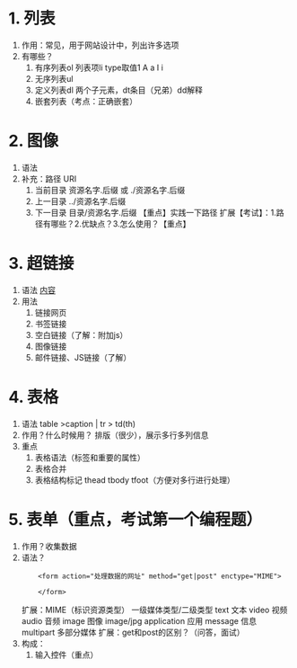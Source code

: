 # 1. 列表
1. 作用：常见，用于网站设计中，列出许多选项
2. 有哪些？
	1. 有序列表ol    列表项li  type取值1 A a I i
	2. 无序列表ul
	3. 定义列表dl 两个子元素，dt条目（兄弟）dd解释
	4. 嵌套列表（考点：正确嵌套）

# 2. 图像
1. 语法
2. 补充：路径 URI
	1. 当前目录 资源名字.后缀 或  ./资源名字.后缀
	2. 上一目录 ../资源名字.后缀
	3. 下一目录 目录/资源名字.后缀
	【重点】实践一下路径
	扩展【考试】：1.路径有哪些？2.优缺点？3.怎么使用？【重点】

# 3. 超链接
1. 语法 <a href="" target="">内容</a>
2. 用法
	1. 链接网页
	2. 书签链接
	3. 空白链接（了解：附加js）
	4. 图像链接
	5. 邮件链接、JS链接（了解）

# 4. 表格
1. 语法 table >caption | tr > td(th)
2. 作用？什么时候用？ 排版（很少），展示多行多列信息
3. 重点
	1. 表格语法（标签和重要的属性）
	2. 表格合并
	3. 表格结构标记 thead tbody tfoot（方便对多行进行处理）

# 5. 表单（重点，考试第一个编程题）
1. 作用？收集数据
2. 语法？
	```
		<form action="处理数据的网址" method="get|post" enctype="MIME">
			
		</form>
	```
	扩展：MIME（标识资源类型） 一级媒体类型/二级类型
		text 文本
		video 视频
		audio 音频
		image 图像  image/jpg
		application 应用
		message 信息
		multipart 多部分媒体
	扩展：get和post的区别？（问答，面试）
3. 构成：
	1. 输入控件（重点）